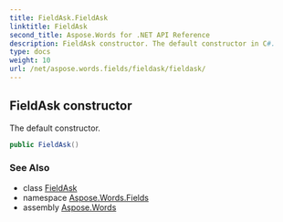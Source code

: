 ```yaml
---
title: FieldAsk.FieldAsk
linktitle: FieldAsk
second_title: Aspose.Words for .NET API Reference
description: FieldAsk constructor. The default constructor in C#.
type: docs
weight: 10
url: /net/aspose.words.fields/fieldask/fieldask/
---
```

## FieldAsk constructor

The default constructor.

```csharp
public FieldAsk()
```

### See Also

* class [FieldAsk](../)
* namespace [Aspose.Words.Fields](../../fieldask/)
* assembly [Aspose.Words](../../../)
